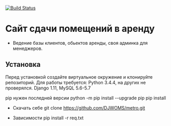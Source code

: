 [![Build Status](https://travis-ci.org/DJWOMS/metro.svg?branch=master)](https://travis-ci.org/DJWOMS/metro)
# Сайт сдачи помещений в аренду
- Ведение базы клиентов, обьектов аренды, своя админка для менеджеров.

## Установка

Перед установкой создайте виртуальное окружение и клонируйте репозиторий.
Для работы требуется: Python 3.4.4, на других не проверялся. Django 1.11, MySQL 5.6-5.7

pip нужен последней версии
python -m pip install --upgrade pip
pip install

- Скачать себе
git clone https://github.com/DJWOMS/metro.git

- Зависимости
pip install -r req.txt
